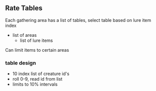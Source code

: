 
## Rate Tables
 Each gathering area has a list of tables, select table based on lure item index
- list of areas
	- list of lure items

Can limit items to certain areas


### table design
- 10 index list of creature id's
- roll 0-9, read id from list
- limits to 10% intervals